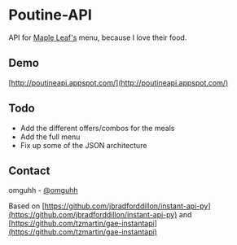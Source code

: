 # Poutine-API
API for [Maple Leaf's](http://mldeli.com/) menu, because I love their food.

## Demo

[http://poutineapi.appspot.com/](http://poutineapi.appspot.com/)

## Todo

- Add the different offers/combos for the meals
- Add the full menu
- Fix up some of the JSON architecture 

## Contact
omguhh - [@omguhh](http://twitter.com/omguhh)

Based on [https://github.com/jbradforddillon/instant-api-py](https://github.com/jbradforddillon/instant-api-py) and [https://github.com/tzmartin/gae-instantapi](https://github.com/tzmartin/gae-instantapi)
